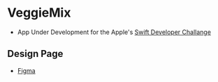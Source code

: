 #  VeggieMix
 - App Under Development for the Apple's [Swift Developer Challange](https://developer.apple.com/swift-student-challenge/)
 
 ## Design Page
 - [Figma](https://www.figma.com/file/YXbuKLB8lFUYzUwitLS8cc/VeggieMix?type=design&node-id=0-1&mode=design&t=TuhqYax5mub9SxwM-0)

